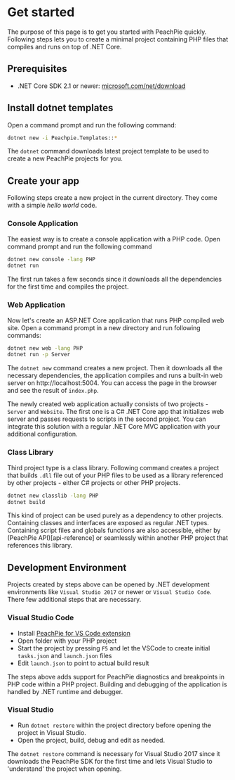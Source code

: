 # Get started

The purpose of this page is to get you started with PeachPie quickly. Following steps lets you to create a minimal project containing PHP files that compiles and runs on top of .NET Core. 

## Prerequisites

- .NET Core SDK 2.1 or newer: [microsoft.com/net/download](https://www.microsoft.com/net/download)

## Install dotnet templates

Open a command prompt and run the following command:

```bash
dotnet new -i Peachpie.Templates::*
```

The `dotnet` command downloads latest project template to be used to create a new PeachPie projects for you.

## Create your app

Following steps create a new project in the current directory. They come with a simple *hello world* code.

### Console Application

The easiest way is to create a console application with a PHP code. Open command prompt and run the following command

```bash
dotnet new console -lang PHP
dotnet run
```

The first run takes a few seconds since it downloads all the dependencies for the first time and compiles the project.

### Web Application

Now let's create an ASP.NET Core application that runs PHP compiled web site. Open a command prompt in a new directory and run following commands:

```bash
dotnet new web -lang PHP
dotnet run -p Server
```

The `dotnet new` command creates a new project. Then it downloads all the necessary dependencies, the application compiles and runs a built-in web server on http://localhost:5004. You can access the page in the browser and see the result of `index.php`.

The newly created web application actually consists of two projects - `Server` and `Website`. The first one is a C# .NET Core app that initializes web server and passes requests to scripts in the second project. You can integrate this solution with a regular .NET Core MVC application with your additional configuration.

### Class Library

Third project type is a class library. Following command creates a project that builds `.dll` file out of your PHP files to be used as a library referenced by other projects - either C# projects or other PHP projects.

```bash
dotnet new classlib -lang PHP
dotnet build
```

This kind of project can be used purely as a dependency to other projects. Containing classes and interfaces are exposed as regular .NET types. Containing script files and globals functions are also accessible, either by (PeachPie API)[api-reference] or seamlessly within another PHP project that references this library.

## Development Environment

Projects created by steps above can be opened by .NET development environments like `Visual Studio 2017` or newer or `Visual Studio Code`. There few additional steps that are necessary.

### Visual Studio Code

- Install [PeachPie for VS Code extension](https://marketplace.visualstudio.com/items?itemName=iolevel.peachpie-vscode)
- Open folder with your PHP project
- Start the project by pressing `F5` and let the VSCode to create initial `tasks.json` and `launch.json` files
- Edit `launch.json` to point to actual build result

The steps above adds support for PeachPie diagnostics and breakpoints in PHP code within a PHP project. Building and debugging of the application is handled by .NET runtime and debugger.

### Visual Studio

- Run `dotnet restore` within the project directory before opening the project in Visual Studio.
- Open the project, build, debug and edit as needed.

The `dotnet restore` command is necessary for Visual Studio 2017 since it downloads the PeachPie SDK for the first time and lets Visual Studio to 'understand' the project when opening.
